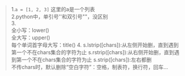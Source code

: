 >1.`a = [1, 2, 3]` 这里的a是一个列表  
>2.python中，单引号''和双引号""，没区别  
>3.  
>全小写：lower()  
>全大写：upper()  
>每个单词首字母大写：title()
>4.
>s.lstrip([chars]):从左侧开始删，直到遇到第一个不在chars集合的字符为止
>s.rstrip([chars]):从右侧开始删，直到遇到第一个不在chars集合的字符为止
>s.strip([chars]):左右都删  
>不传chars时，默认删除“空白字符”：空格，制表符，换行符，回车...
